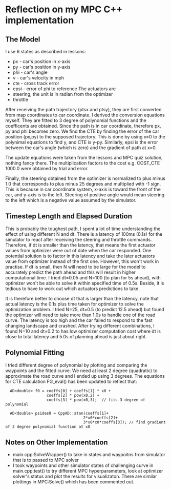 # Reflection on my MPC C++ implementation

## The Model
I use 6 states as described in lessons:
* px - car's position in x-axis
* py - car's position in y-axis
* phi - car's angle
* v - car's velocity in mph
* cte - cross track error
* epsi - error of phi to reference
The actuators are
* steering, the unit is in radian from the optimizer
* throttle

After receiving the path trajectory (ptsx and ptsy), they are first converted from map coordinates to car coordinate. I derived the conversion equations myself. 
They are fitted to 3 degree of polynomial functions and the coefficents are obtained.
Since the path is in car coordinate, therefore px, py and phi becomes zero. We find the CTE by finding the error of the car position (px,py) to the supposed trajectory. This is done by using x=0 to the polynimal equations to find y, and CTE is y-py.
Similarly, epsi is the error between the car's angle (which is zero) and the gradient of path at x=0. 

The update equations were taken from the lessons and MPC quiz solution, nothing fancy there. The multiplication factors to the cost e.g. COST_CTE 1000.0  were obtained by trial and error.

Finally, the steering obtained from the optimizer is normalized to plus minus 1.0 that corresponds to plus minus 25 degrees and multiplied with -1 sign. This is because in car coordinate system, x-axis is toward the front of the car, and y-axis is to the left. Steering of positive angle would mean steering to the left which is a negative value assumed by the simulator.

## Timestep Length and Elapsed Duration
This is probably the toughest path, I spent a lot of time understanding the effect of using different N and dt. There is a latency of 100ms (0.1s) for the simulator to react after receiving the steering and throttle commands. 
Therefore, if dt is smaller than the latency, that means the first actuator values from optimizer were out of date when the car responded. One potential solution is to factor in this latency and take the later actuators value from optimizer instead of the first one.
However, this won't work in practise. If dt is small, then N will need to be large for the model to accurately predict the path ahead and this will result in higher computational time. I tried dt=0.05 and N=100 (to plan for 5s ahead), with optimizer won't be able to solve it within specified time of 0.5s. 
Beside, it is tedious to have to work out which actuators predictions to take. 

It is therefore better to choose dt that is larger than the latency, note that actual latency is the 0.1s plus time taken for optimizer to solve the optimization problem.
I tried N=25, dt=0.5 (to predict 12.5 ahead) but found the optimizer will need to take more than 1.0s to handle one of the road curve. The latency is too high and the car failed to respond to the fast changing landscape and crashed.
After trying different combinations, I found N=10 and dt=0.2 to has low optimizer computation cost where dt is close to total latency and 5.0s of planning ahead is just about right.

## Polynomial Fitting
I tried different degree of polynomial by plotting and comparing the waypoints and the fitted curve. We need at least 2 degree (quadratic) to approximate the road curve and I ended up using 3 degrees. The equations for CTE calculation FG_eval() has been updated to reflect that:

      AD<double> f0 = coeffs[0] + coeffs[1] * x0 + 
                      coeffs[2] * pow(x0,2) +
                      coeffs[3] * pow(x0,3);  // fits 3 degree of polynomial
                      
      AD<double> psides0 = CppAD::atan(coeffs[1]+
                                      2*x0*coeffs[2]+
                                      3*x0*x0*coeffs[3]); // find gradient of 3 degree polynomial function at x0

## Notes on Other Implementation
* main.cpp:SolveWrapper() to take in states and waypoitns from simulator that is to passed to MPC solver
* I took waypoints and other simulator states of challenging curve in main.cpp:test() to try different MPC hyperparameters, look at optimizer solver's status and plot the results for visualizaton. There are similar plottings in MPC:Solve() which has been commented out.





